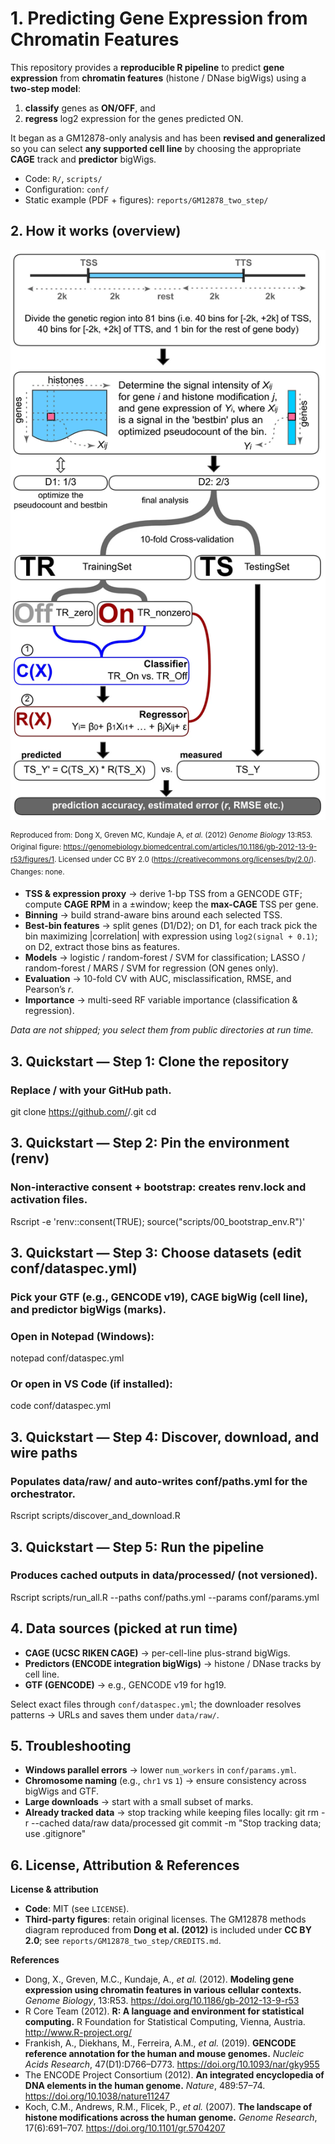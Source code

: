 # 1. Predicting Gene Expression from Chromatin Features

This repository provides a **reproducible R pipeline** to predict **gene expression** from **chromatin features** (histone / DNase bigWigs) using a **two-step model**:
1) **classify** genes as **ON/OFF**, and  
2) **regress** log2 expression for the genes predicted ON.

It began as a GM12878-only analysis and has been **revised and generalized** so you can select **any supported cell line** by choosing the appropriate **CAGE** track and **predictor** bigWigs.

- Code: `R/`, `scripts/`  
- Configuration: `conf/`  
- Static example (PDF + figures): `reports/GM12878_two_step/`

## 2. How it works (overview)

![Two-step gene expression modeling pipeline — reproduced from Dong et al., 2012 (CC BY 2.0)](reports/GM12878_two_step/Figures/fig-methods-pipeline.png)

<sup>Reproduced from: Dong X, Greven MC, Kundaje A, *et al.* (2012) *Genome Biology* 13:R53. 
Original figure: https://genomebiology.biomedcentral.com/articles/10.1186/gb-2012-13-9-r53/figures/1. 
Licensed under CC BY 2.0 (https://creativecommons.org/licenses/by/2.0/). Changes: none.</sup>

- **TSS & expression proxy** → derive 1-bp TSS from a GENCODE GTF; compute **CAGE RPM** in a ±window; keep the **max-CAGE** TSS per gene.  
- **Binning** → build strand-aware bins around each selected TSS.  
- **Best-bin features** → split genes (D1/D2); on D1, for each track pick the bin maximizing |correlation| with expression using `log2(signal + 0.1)`; on D2, extract those bins as features.  
- **Models** → logistic / random-forest / SVM for classification; LASSO / random-forest / MARS / SVM for regression (ON genes only).  
- **Evaluation** → 10-fold CV with AUC, misclassification, RMSE, and Pearson’s *r*.  
- **Importance** → multi-seed RF variable importance (classification & regression).

*Data are not shipped; you select them from public directories at run time.*

## 3. Quickstart — Step 1: Clone the repository
### Replace <YOU>/<REPO> with your GitHub path.

git clone https://github.com/<YOU>/<REPO>.git
cd <REPO>

## 3. Quickstart — Step 2: Pin the environment (renv)
### Non-interactive consent + bootstrap: creates renv.lock and activation files.

Rscript -e 'renv::consent(TRUE); source("scripts/00_bootstrap_env.R")'

## 3. Quickstart — Step 3: Choose datasets (edit conf/dataspec.yml)
### Pick your GTF (e.g., GENCODE v19), CAGE bigWig (cell line), and predictor bigWigs (marks).

### Open in Notepad (Windows):
notepad conf/dataspec.yml

### Or open in VS Code (if installed):
code conf/dataspec.yml

## 3. Quickstart — Step 4: Discover, download, and wire paths
### Populates data/raw/ and auto-writes conf/paths.yml for the orchestrator.

Rscript scripts/discover_and_download.R

## 3. Quickstart — Step 5: Run the pipeline
### Produces cached outputs in data/processed/ (not versioned).

Rscript scripts/run_all.R --paths conf/paths.yml --params conf/params.yml

## 4. Data sources (picked at run time)

- **CAGE (UCSC RIKEN CAGE)** → per-cell-line plus-strand bigWigs.  
- **Predictors (ENCODE integration bigWigs)** → histone / DNase tracks by cell line.  
- **GTF (GENCODE)** → e.g., GENCODE v19 for hg19.

Select exact files through `conf/dataspec.yml`; the downloader resolves patterns → URLs and saves them under `data/raw/`.

## 5. Troubleshooting

- **Windows parallel errors** → lower `num_workers` in `conf/params.yml`.  
- **Chromosome naming** (e.g., `chr1` vs `1`) → ensure consistency across bigWigs and GTF.  
- **Large downloads** → start with a small subset of marks.  
- **Already tracked data** → stop tracking while keeping files locally:
git rm -r --cached data/raw data/processed
git commit -m "Stop tracking data; use .gitignore"

## 6. License, Attribution & References

**License & attribution**  
- **Code**: MIT (see `LICENSE`).  
- **Third-party figures**: retain original licenses. The GM12878 methods diagram reproduced from **Dong et al. (2012)** is included under **CC BY 2.0**; see `reports/GM12878_two_step/CREDITS.md`.

**References**
- Dong, X., Greven, M.C., Kundaje, A., *et al.* (2012). **Modeling gene expression using chromatin features in various cellular contexts.** *Genome Biology*, 13:R53. https://doi.org/10.1186/gb-2012-13-9-r53  
- R Core Team (2012). **R: A language and environment for statistical computing.** R Foundation for Statistical Computing, Vienna, Austria. http://www.R-project.org/  
- Frankish, A., Diekhans, M., Ferreira, A.M., *et al.* (2019). **GENCODE reference annotation for the human and mouse genomes.** *Nucleic Acids Research*, 47(D1):D766–D773. https://doi.org/10.1093/nar/gky955  
- The ENCODE Project Consortium (2012). **An integrated encyclopedia of DNA elements in the human genome.** *Nature*, 489:57–74. https://doi.org/10.1038/nature11247  
- Koch, C.M., Andrews, R.M., Flicek, P., *et al.* (2007). **The landscape of histone modifications across the human genome.** *Genome Research*, 17(6):691–707. https://doi.org/10.1101/gr.5704207
